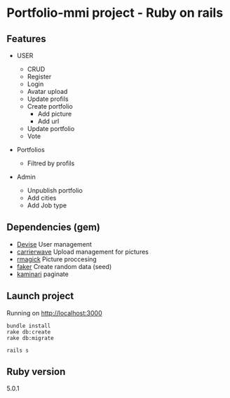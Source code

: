 # Portfolio-mmi project - Ruby on rails

## Features

- USER
	- CRUD
	- Register
	- Login
	- Avatar upload
	- Update profils
	- Create portfolio
		- Add picture
		- Add url
	- Update portfolio
	- Vote


- Portfolios
	- Filtred by profils

- Admin
	- Unpublish portfolio
	- Add cities
	- Add Job type

## Dependencies (gem)
- [Devise](https://github.com/plataformatec/devise) User management
- [carrierwave](https://github.com/carrierwaveuploader/carrierwave) Upload management for pictures
- [rmagick](https://github.com/rmagick) Picture proccesing
- [faker](https://github.com/stympy/faker) Create random data (seed)
- [kaminari](https://github.com/kaminari/kaminari) paginate

## Launch project
Running on [http://localhost:3000](http://localhost:3000)

	bundle install
	rake db:create
	rake db:migrate

	rails s

## Ruby version

5.0.1

